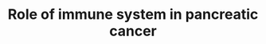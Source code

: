 ---
annotations:
- type: Disease Ontology
  value: pancreatic cancer
- type: Pathway Ontology
  value: immune response pathway
- type: Cell Type Ontology
  value: T cell
authors:
- DanaMustafa
- Mkutmon
- Eweitz
description: Role of the immune system in PDAC (TEST)
last-edited: 2021-06-05
organisms:
- Homo sapiens
redirect_from:
- /index.php/Pathway:WP5078
- /instance/WP5078
schema-jsonld:
- '@context': https://schema.org/
  '@id': https://wikipathways.github.io/pathways/WP5078.html
  '@type': Dataset
  creator:
    '@type': Organization
    name: WikiPathways
  description: Role of the immune system in PDAC (TEST)
  keywords:
  - 4-1BB
  - CD40
  - Gal-1
  - ''
  - CD80
  - VEGFB
  - TGFB2
  - FAP-a
  - B7-H4
  - CD28
  - PGF
  - 4-1BB-L
  - activation
  - RELB
  - Gal-9
  - B7-H3
  - OX40-L
  - PD-L1
  - OX40
  - NFKB1
  - PD-1
  - VEGFA
  - REL
  - CD86
  - TGFB3
  - IDO
  - VEGFD
  - Gal-3
  - CD40-L
  - CTLA-4
  - 'MHC '
  - NFKB2
  - TCR
  - IL10
  - PD-L2
  - RELA
  - TGFB1
  - VEGFC
  license: CC0
  name: Role of immune system in pancreatic cancer
seo: CreativeWork
title: Role of immune system in pancreatic cancer
wpid: WP5078
---